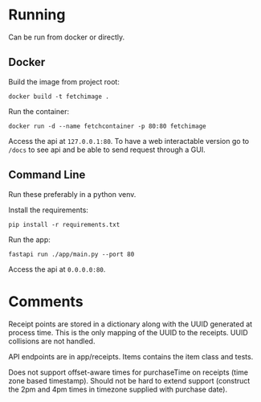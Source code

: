 # Running
Can be run from docker or directly.

## Docker
Build the image from project root:

```commandline
docker build -t fetchimage .
```

Run the container:
```commandline
docker run -d --name fetchcontainer -p 80:80 fetchimage
```

Access the api at `127.0.0.1:80`. To have a web interactable 
version go to `/docs` to see api and be able to send request through a GUI.

## Command Line
Run these preferably in a python venv.

Install the requirements:
```commandline
pip install -r requirements.txt
```

Run the app:
```commandline
fastapi run ./app/main.py --port 80
```

Access the api at `0.0.0.0:80`.

# Comments
Receipt points are stored in a dictionary along with the UUID generated at process time. This is the only mapping
of the UUID to the receipts. UUID collisions are not handled.

API endpoints are in app/receipts. Items contains the item class and tests.

Does not support offset-aware times for purchaseTime on receipts (time zone based timestamp). Should not be 
hard to extend support (construct the 2pm and 4pm times in timezone supplied with purchase date).
